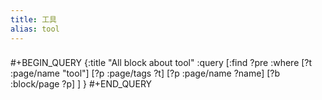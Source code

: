 ```yaml
---
title: 工具
alias: tool
---
```

###
#+BEGIN_QUERY
{:title "All block about tool"
 :query [:find ?pre
  :where
  [?t :page/name "tool"]
  [?p :page/tags ?t]
  [?p :page/name ?name]
  [?b :block/page ?p]
]
}
#+END_QUERY

